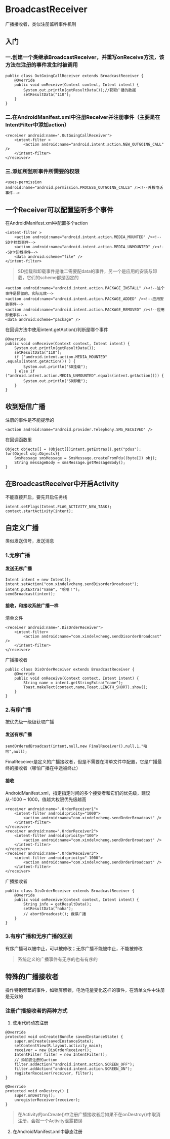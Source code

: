 # BroadcastReceiver
广播接收者，类似注册监听事件机制
## 入门
### 一.创建一个类继承BroadcastReceiver，并重写onReceive方法，该方法在注册的事件发生时被调用
```
public class OutGoingCallReceiver extends BroadcastReceiver {
    @Override
    public void onReceive(Context context, Intent intent) {
        System.out.println(getResultData());//获取广播的数据
        setResultData("110");
    }
}
```
### 二.在AndroidManifest.xml中注册Receiver并注册事件（主要是在IntentFilter中添加action）
```
<receiver android:name=".OutGoingCallReceiver">
    <intent-filter >
        <action android:name="android.intent.action.NEW_OUTGOING_CALL" />
    </intent-filter>
</receiver>
```
### 三.添加所监听事件所需要的权限
```
<uses-permission android:name="android.permission.PROCESS_OUTGOING_CALLS" /><!--外拨电话事件-->
``` 

## 一个Receiver可以配置监听多个事件
在AndroidManifest.xml中配置多个action
```
<intent-filter >
    <action android:name="android.intent.action.MEDIA_MOUNTED" /><!--SD卡挂载事件-->
    <action android:name="android.intent.action.MEDIA_UNMOUNTED" /><!--SD卡卸载事件-->
    <data android:scheme="file" />
</intent-filter>
```
>SD挂载和卸载事件是唯二需要配data的事件，另一个是应用的安装与卸载，它们的scheme都是固定的
```
<action android:name="android.intent.action.PACKAGE_INSTALL" /><!--这个事件是预留的，实际无效-->
<action android:name="android.intent.action.PACKAGE_ADDED" /><!--应用安装事件-->
<action android:name="android.intent.action.PACKAGE_REMOVED" /><!--应用卸载事件-->
<data android:scheme="package" />
```

在回调方法中使用intent.getAction()判断是哪个事件
```
@Override
public void onReceive(Context context, Intent intent) {
    System.out.println(getResultData());
    setResultData("110");
    if ("android.intent.action.MEDIA_MOUNTED" .equals(intent.getAction()) ) {
        System.out.println("SD挂载");
    } else if ("android.intent.action.MEDIA_UNMOUNTED".equals(intent.getAction())) {
        System.out.println("SD卸载");
    }
}
```
## 收到短信广播
注册的事件是不能提示的
```
<action android:name="android.provider.Telephony.SMS_RECEIVED" />
```
在回调函数里
```
Object objects[] = (Object[])intent.getExtras().get("pdus");
for(Object obj:Objects){
    SmsMessage smsMessage = SmsMessage.createFromPdu((byte[]) obj);
    String messageBody = smsMessage.getMessageBody();
}
```
## 在BroadcastReceiver中开启Activity
不能直接开启，要先开启任务栈
```
intent.setFlags(Intent.FLAG_ACTIVITY_NEW_TASK);
context.startActivity(intent);
```
## 自定义广播
类似发送信号，发送消息
### 1.无序广播
#### 发送无序广播
```
Intent intent = new Intent();
intent.setAction("com.xindelvcheng.sendDisorderBroadcast");
intent.putExtra("name", "哈哈！");
sendBroadcast(intent);
```
#### 接收，和接收系统广播一样  
清单文件
```
<receiver android:name=".DisOrderReceiver">
    <intent-filter>
        <action android:name="com.xindelvcheng.sendDisorderBroadcast" />
    </intent-filter>
</receiver>
```
广播接收者
```
public class DisOrderReceiver extends BroadcastReceiver {
    @Override
    public void onReceive(Context context, Intent intent) {
        String name = intent.getStringExtra("name");
        Toast.makeText(context,name,Toast.LENGTH_SHORT).show();
    }
}
```
### 2.有序广播
按优先级一级级获取广播
#### 发送有序广播
```
sendOrderedBroadcast(intent,null,new FinalReceiver(),null,1,"哈哈",null);
```
FinalReceiver是定义的广播接收者，但是不需要在清单文件中配置，它是广播最终的接收者（哪怕广播在中途被终止）
#### 接收
AndroidManifest.xml，指定指定时间的多个接受者和它们的优先级，建议从-1000 ~ 1000，值越大权限优先级越高
```
<receiver android:name=".OrderReceiver1">
    <intent-filter android:prioity="1000">
        <action android:name="com.xindelvcheng.sendOrderBroadcast" />
    </intent-filter>
</receiver>
<receiver android:name=".OrderReceiver2">
    <intent-filter android:prioity="100">
        <action android:name="com.xindelvcheng.sendOrderBroadcast" />
    </intent-filter>
</receiver>
<receiver android:name=".OrderReceiver3">
    <intent-filter android:prioity="-1000">
        <action android:name="com.xindelvcheng.sendOrderBroadcast" />
    </intent-filter>
</receiver>
```
广播接收者
```
public class DisOrderReceiver extends BroadcastReceiver {
    @Override
    public void onReceive(Context context, Intent intent) {
        String info = getResultData();
        setResultData("haha");
        // abortBroadcast(); 截停广播
    }
}
```
### 3.有序广播和无序广播的区别
有序广播可以被中止，可以被修改；无序广播不能被中止，不能被修改
>系统定义的广播事件有无序的也有有序的

## 特殊的广播接收者
操作特别频繁的事件，如锁屏解锁，电池电量变化这样的事件，在清单文件中注册是无效的
### 注册广播接收者的两种方式
1. 使用代码动态注册
```
@Override
protected void onCreate(Bundle savedInstanceState) {
    super.onCreate(savedInstanceState);
    setContentView(R.layout.activity_main);
    receiver = new DisOrderReceiver();
    IntentFilter filter = new IntentFilter();
    // 添加要注册的action
    filter.addAction("android.intent.action.SCREEN_OFF");
    filter.addAction("android.intent.action.SCREEN_ON");
    registerReceiver(receiver, filter);
}

@Override
protected void onDestroy() {
    super.onDestroy();
    unregisterReceiver(receiver);
}
```
>在Activity的onCreate()中注册广播接收者后如果不在onDestroy()中取消注册，会报一个Activity泄露错误
2. 在AndroidManifest.xml中静态注册